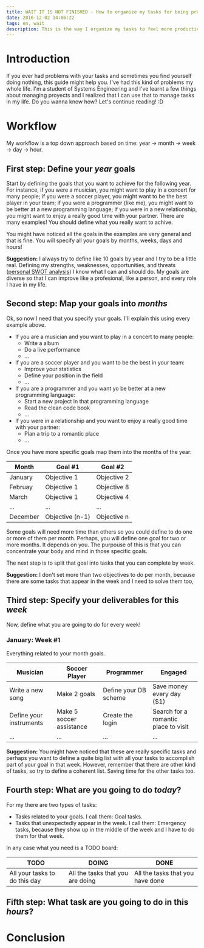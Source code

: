 ```yaml
---
title: WAIT IT IS NOT FINISHED - How to organize my tasks for being productive
date: 2016-12-02 14:06:22
tags: en, wait
description: This is the way I organize my tasks to feel more productive.
---
```


# Introduction
If you ever had problems with your tasks and sometimes you find yourself doing nothing,
this guide might help you. I've had this kind of problems my whole life. I'm a student
of Systems Engineering and I've learnt a few things about managing proyects and I
realized that I can use that to manage tasks in my life. Do you wanna know how?
Let's continue reading! :D

# Workflow
My workflow is a top down approach based on time: year -> month -> week -> day -> hour.

## First step: Define your *year* goals
Start by defining the goals that you want to achieve for the following year. For instance,
if you were a musician, you might want to play in a concert for many people; if you were
a soccer player, you might want to be the best player in your team; if you were a programmer (like me), you
might want to be better at a new programming language; if you were in a new relationship,
you might want to enjoy a really good time with your partner. There are many examples!
You should define what you really want to achive.

You might have noticed all the goals in the examples are very general and that is fine.
You will specify all your goals by months, weeks, days and hours!

**Suggestion:** I always try to define like 10 goals by year and I try to be a little
real. Defining my strengths, weaknesses, opportunities, and threats
([personal SWOT analysis](https://en.wikipedia.org/wiki/SWOT_analysis)) I know
what I can and should do. My goals are diverse so that I can improve like a profesional, like a
person, and every role I have in my life.

## Second step: Map your goals into *months*
Ok, so now I need that you specify your goals. I'll explain this using every example above.

- If you are a musician and you want to play in a concert to many people:
    - Write a album
    - Do a live performance
    - ...
- If you are a soccer player and you want to be the best in your team:
    - Improve your statistics
    - Define your position in the field
    - ...
- If you are a programmer and you want yo be better at a new programming language:
    - Start a new project in that programming language
    - Read the clean code book
    - ...
- If you were in a relationship and you want to enjoy a really good time with your partner:
    - Plan a trip to a romantic place
    - ...

Once you have more specific goals map them into the months of the year:

| Month | Goal #1 | Goal #2 |
| ------- | ----------- | ----------- |
| January | Objective 1 | Objective 2 |
| Februay | Objective 1 | Objective 8 |
| March | Objective 1 | Objective 4 |
| ... | ... | ... |
| December | Objective (n-1) | Objective n |

Some goals will need more time than others so you could define to do one or more
of them per month. Perhaps, you will define one goal for two or more months. It
depends on you. The purpouse of this is that you can concentrate your body and mind in
those specific goals.

The next step is to split that goal into tasks that you can complete by week.

**Suggestion:** I don't set more than two objectives to do per month, because
there are some tasks that appear in the week and I need to solve them too,

## Third step: Specify your deliverables for this *week*
Now, define what you are going to do for every week!

### January: Week #1

Everything related to your month goals.

| Musician | Soccer Player | Programmer | Engaged |
| ------- | ----------- | ----------- | ----------- |
| Write a new song | Make 2 goals | Define your DB scheme | Save money every day ($1) |
| Define your instruments | Make 5 soccer assistance | Create the login | Search for a romantic place to visit |
| ... | ... | ... | ... |

**Suggestion:** You might have noticed that these are really specific tasks and
perhaps you want to define a quite big list with all your tasks to accomplish part of your
goal in that week. However, remember that there are other kind of tasks, so try to
define a coherent list. Saving time for the other tasks too.

## Fourth step: What are you going to do *today*?
For my there are two types of tasks:

- Tasks related to your goals. I call them: Goal tasks.
- Tasks that unexpectedly appear in the week. I call them: Emergency tasks, because
they show up in the middle of the week and I have to do them for that week.

In any case what you need is a TODO board:

| TODO | DOING | DONE |
| ------- | ----------- | ----------- |
| All your tasks to do this day | All the tasks that you are doing | All the tasks that you have done |

## Fifth step: What task are you going to do in this *hours*?

# Conclusion
